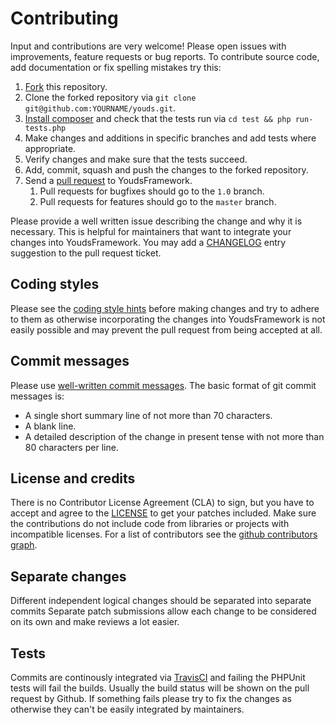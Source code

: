 # Contributing

Input and contributions are very welcome! Please open issues with
improvements, feature requests or bug reports. To contribute source code,
add documentation or fix spelling mistakes try this:

1. [Fork](https://help.github.com/forking/) this repository.
1. Clone the forked repository via ```git clone git@github.com:YOURNAME/youds.git```.
1. [Install composer](https://getcomposer.org/doc/00-intro.md) and check that
   the tests run via ```cd test && php run-tests.php```
1. Make changes and additions in specific branches and add tests where appropriate.
1. Verify changes and make sure that the tests succeed.
1. Add, commit, squash and push the changes to the forked repository.
1. Send a [pull request](https://help.github.com/pull-requests/) to YoudsFramework.
    1. Pull requests for bugfixes should go to the `1.0` branch.
    1. Pull requests for features should go to the `master` branch.

Please provide a well written issue describing the change and why it is
necessary. This is helpful for maintainers that want to integrate your changes
into YoudsFramework. You may add a [CHANGELOG](CHANGELOG) entry suggestion to the pull
request ticket.

## Coding styles

Please see the [coding style hints](https://github.com/youds/youds/wiki/CodingStyle) before making changes
and try to adhere to them as otherwise incorporating the changes into YoudsFramework is
not easily possible and may prevent the pull request from being accepted at all.

## Commit messages

Please use [well-written commit messages](https://github.com/torvalds/subsurface/blob/master/README#L92-L112).
The basic format of git commit messages is:

- A single short summary line of not more than 70 characters.
- A blank line.
- A detailed description of the change in present tense with not more than 80
  characters per line.

## License and credits

There is no Contributor License Agreement (CLA) to sign, but you have to accept
and agree to the [LICENSE](LICENSE) to get your patches included. Make sure the
contributions do not include code from libraries or projects with incompatible
licenses. For a list of contributors see the [github contributors graph](https://github.com/youds/youds/graphs/contributors).

## Separate changes

Different independent logical changes should be separated into separate commits
Separate patch submissions allow each change to be considered on its own and
make reviews a lot easier.

## Tests

Commits are continously integrated via [TravisCI](https://travis-ci.org/youds/youds)
and failing the PHPUnit tests will fail the builds. Usually the build status
will be shown on the pull request by Github. If something fails please try to
fix the changes as otherwise they can't be easily integrated by maintainers.

